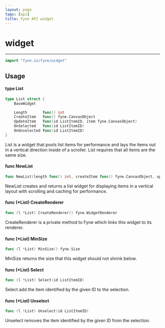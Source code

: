 ```yaml
---
layout: page
tags: [api]
title: Fyne API widget
---
```


# widget
---
```go
import "fyne.io/fyne/widget"
```

## Usage

#### type List

```go
type List struct {
	BaseWidget

	Length       func() int
	CreateItem   func() fyne.CanvasObject
	UpdateItem   func(id ListItemID, item fyne.CanvasObject)
	OnSelected   func(id ListItemID)
	OnUnselected func(id ListItemID)
}
```

List is a widget that pools list items for performance and lays the items out in a vertical direction inside of a scroller. List requires that all items are the same size.

#### func  NewList

```go
func NewList(length func() int, createItem func() fyne.CanvasObject, updateItem func(ListItemID, fyne.CanvasObject)) *List
```
NewList creates and returns a list widget for displaying items in a vertical layout with scrolling and caching for performance.

#### func (*List) CreateRenderer

```go
func (l *List) CreateRenderer() fyne.WidgetRenderer
```
CreateRenderer is a private method to Fyne which links this widget to its renderer.

#### func (*List) MinSize

```go
func (l *List) MinSize() fyne.Size
```
MinSize returns the size that this widget should not shrink below.

#### func (*List) Select

```go
func (l *List) Select(id ListItemID)
```
Select add the item identified by the given ID to the selection.

#### func (*List) Unselect

```go
func (l *List) Unselect(id ListItemID)
```
Unselect removes the item identified by the given ID from the selection.

